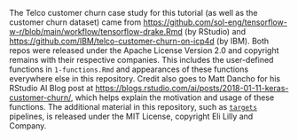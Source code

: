 The Telco customer churn case study for this tutorial (as well as the customer churn dataset) came from <https://github.com/sol-eng/tensorflow-w-r/blob/main/workflow/tensorflow-drake.Rmd> (by RStudio) and <https://github.com/IBM/telco-customer-churn-on-icp4d> (by IBM). Both repos were released under the Apache License Version 2.0 and copyright remains with their respective companies. This includes the user-defined functions in `1-functions.Rmd` and appearances of these functions everywhere else in this repository. Credit also goes to Matt Dancho for his RStudio AI Blog post at <https://blogs.rstudio.com/ai/posts/2018-01-11-keras-customer-churn/>, which helps explain the motivation and usage of these functions. The additional material in this repository, such as [`targets`](https://github.com/wlandau/targets) pipelines, is released under the MIT License, copyright Eli Lilly and Company.
